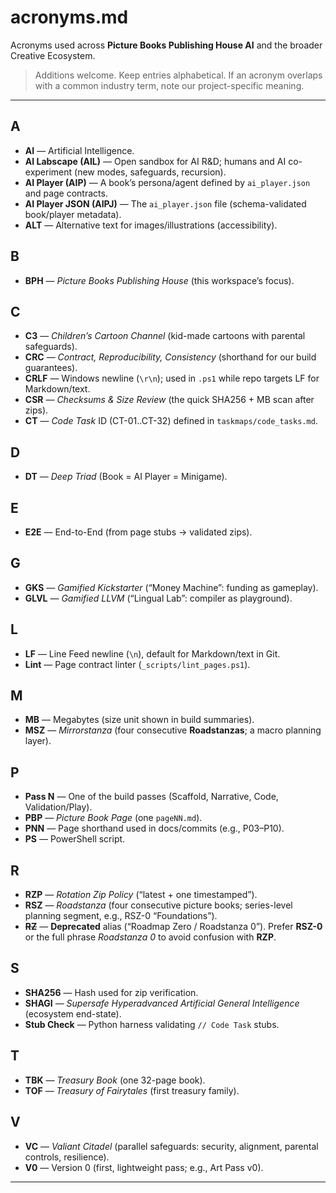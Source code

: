 # acronyms.md

Acronyms used across **Picture Books Publishing House AI** and the broader Creative Ecosystem.

> Additions welcome. Keep entries alphabetical. If an acronym overlaps with a common industry term, note our project-specific meaning.

---

## A

- **AI** — Artificial Intelligence.
- **AI Labscape (AIL)** — Open sandbox for AI R&D; humans and AI co-experiment (new modes, safeguards, recursion).
- **AI Player (AIP)** — A book’s persona/agent defined by `ai_player.json` and page contracts.
- **AI Player JSON (AIPJ)** — The `ai_player.json` file (schema-validated book/player metadata).
- **ALT** — Alternative text for images/illustrations (accessibility).

## B

- **BPH** — *Picture Books Publishing House* (this workspace’s focus).

## C

- **C3** — *Children’s Cartoon Channel* (kid-made cartoons with parental safeguards).
- **CRC** — *Contract, Reproducibility, Consistency* (shorthand for our build guarantees).
- **CRLF** — Windows newline (`\r\n`); used in `.ps1` while repo targets LF for Markdown/text.
- **CSR** — *Checksums & Size Review* (the quick SHA256 + MB scan after zips).
- **CT** — *Code Task* ID (CT-01..CT-32) defined in `taskmaps/code_tasks.md`.

## D

- **DT** — *Deep Triad* (Book = AI Player = Minigame).

## E

- **E2E** — End-to-End (from page stubs → validated zips).

## G

- **GKS** — *Gamified Kickstarter* (“Money Machine”: funding as gameplay).
- **GLVL** — *Gamified LLVM* (“Lingual Lab”: compiler as playground).

## L

- **LF** — Line Feed newline (`\n`), default for Markdown/text in Git.
- **Lint** — Page contract linter (`_scripts/lint_pages.ps1`).

## M

- **MB** — Megabytes (size unit shown in build summaries).
- **MSZ** — *Mirrorstanza* (four consecutive **Roadstanzas**; a macro planning layer).

## P

- **Pass N** — One of the build passes (Scaffold, Narrative, Code, Validation/Play).
- **PBP** — *Picture Book Page* (one `pageNN.md`).
- **PNN** — Page shorthand used in docs/commits (e.g., P03–P10).
- **PS** — PowerShell script.

## R

- **RZP** — *Rotation Zip Policy* (“latest + one timestamped”).
- **RSZ** — *Roadstanza* (four consecutive picture books; series-level planning segment, e.g., RSZ-0 “Foundations”).
- ~~**RZ**~~ — **Deprecated** alias (“Roadmap Zero / Roadstanza 0”). Prefer **RSZ-0** or the full phrase *Roadstanza 0* to avoid confusion with **RZP**.

## S

- **SHA256** — Hash used for zip verification.
- **SHAGI** — *Supersafe Hyperadvanced Artificial General Intelligence* (ecosystem end-state).
- **Stub Check** — Python harness validating `// Code Task` stubs.

## T

- **TBK** — *Treasury Book* (one 32-page book).
- **TOF** — *Treasury of Fairytales* (first treasury family).

## V

- **VC** — *Valiant Citadel* (parallel safeguards: security, alignment, parental controls, resilience).
- **V0** — Version 0 (first, lightweight pass; e.g., Art Pass v0).

---

